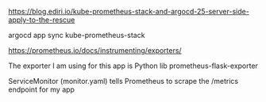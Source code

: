 https://blog.ediri.io/kube-prometheus-stack-and-argocd-25-server-side-apply-to-the-rescue

argocd app sync kube-prometheus-stack

https://prometheus.io/docs/instrumenting/exporters/

The exporter I am using for this app is Python lib prometheus-flask-exporter

ServiceMonitor (monitor.yaml) tells Prometheus to scrape the /metrics endpoint for my app